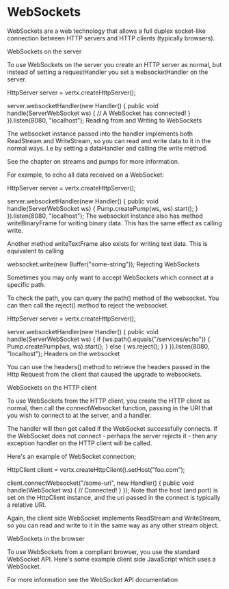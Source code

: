 # WebSockets

WebSockets are a web technology that allows a full duplex socket-like connection between HTTP servers and HTTP clients (typically browsers).

WebSockets on the server

To use WebSockets on the server you create an HTTP server as normal, but instead of setting a requestHandler you set a websocketHandler on the server.

HttpServer server = vertx.createHttpServer();

server.websocketHandler(new Handler<ServerWebSocket>() {
    public void handle(ServerWebSocket ws) {
        // A WebSocket has connected!
    }
}).listen(8080, "localhost");
Reading from and Writing to WebSockets

The websocket instance passed into the handler implements both ReadStream and WriteStream, so you can read and write data to it in the normal ways. I.e by setting a dataHandler and calling the write method.

See the chapter on streams and pumps for more information.

For example, to echo all data received on a WebSocket:

HttpServer server = vertx.createHttpServer();

server.websocketHandler(new Handler<ServerWebSocket>() {
    public void handle(ServerWebSocket ws) {
        Pump.createPump(ws, ws).start();
    }
}).listen(8080, "localhost");
The websocket instance also has method writeBinaryFrame for writing binary data. This has the same effect as calling write.

Another method writeTextFrame also exists for writing text data. This is equivalent to calling

websocket.write(new Buffer("some-string"));
Rejecting WebSockets

Sometimes you may only want to accept WebSockets which connect at a specific path.

To check the path, you can query the path() method of the websocket. You can then call the reject() method to reject the websocket.

HttpServer server = vertx.createHttpServer();

server.websocketHandler(new Handler<ServerWebSocket>() {
    public void handle(ServerWebSocket ws) {
        if (ws.path().equals("/services/echo")) {
            Pump.createPump(ws, ws).start();
        } else {
            ws.reject();
        }
    }
}).listen(8080, "localhost");
Headers on the websocket

You can use the headers() method to retrieve the headers passed in the Http Request from the client that caused the upgrade to websockets.

WebSockets on the HTTP client

To use WebSockets from the HTTP client, you create the HTTP client as normal, then call the connectWebsocket function, passing in the URI that you wish to connect to at the server, and a handler.

The handler will then get called if the WebSocket successfully connects. If the WebSocket does not connect - perhaps the server rejects it - then any exception handler on the HTTP client will be called.

Here's an example of WebSocket connection;

HttpClient client = vertx.createHttpClient().setHost("foo.com");

client.connectWebsocket("/some-uri", new Handler<WebSocket>() {
    public void handle(WebSocket ws) {
        // Connected!
    }
});
Note that the host (and port) is set on the HttpClient instance, and the uri passed in the connect is typically a relative URI.

Again, the client side WebSocket implements ReadStream and WriteStream, so you can read and write to it in the same way as any other stream object.

WebSockets in the browser

To use WebSockets from a compliant browser, you use the standard WebSocket API. Here's some example client side JavaScript which uses a WebSocket.

<script>

    var socket = new WebSocket("ws://foo.com/services/echo");

    socket.onmessage = function(event) {
        alert("Received data from websocket: " + event.data);
    }

    socket.onopen = function(event) {
        alert("Web Socket opened");
        socket.send("Hello World");
    };

    socket.onclose = function(event) {
        alert("Web Socket closed");
    };

</script>
For more information see the WebSocket API documentation
